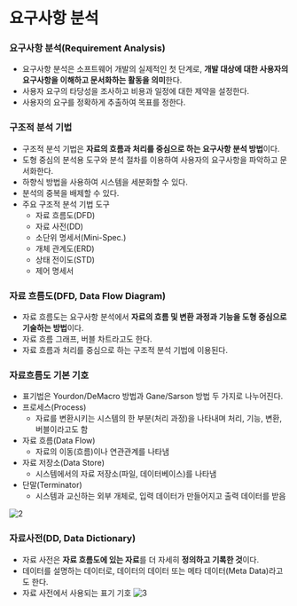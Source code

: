 # 요구사항 분석

### 요구사항 분석(Requirement Analysis)

- 요구사항 분석은 소프트웨어 개발의 실제적인 첫 단계로, **개발 대상에 대한 사용자의 요구사항을 이해하고 문서화하는 활동을 의미**한다.
- 사용자 요구의 타당성을 조사하고 비용과 일정에 대한 제약을 설정한다.
- 사용자의 요구를 정확하게 추출하여 목표를 정한다.

### 구조적 분석 기법

- 구조적 분석 기법은 **자료의 흐름과 처리를 중심으로 하는 요구사항 분석 방법**이다.
- 도형 중심의 분석용 도구와 분석 절차를 이용하여 사용자의 요구사항을 파악하고 문서화한다.
- 하향식 방법을 사용하여 시스템을 세분화할 수 있다.
- 분석의 중복을 배제할 수 있다.
- 주요 구조적 분석 기법 도구
    - 자료 흐름도(DFD)
    - 자료 사전(DD)
    - 소단위 명세서(Mini-Spec.)
    - 개체 관계도(ERD)
    - 상태 전이도(STD)
    - 제어 명세서
    

### 자료 흐름도(DFD, Data Flow Diagram)

- 자료 흐름도는 요구사항 분석에서 **자료의 흐름 및 변환 과정과 기능을 도형 중심으로 기술하는 방법**이다.
- 자료 흐름 그래프, 버블 차트라고도 한다.
- 자료 흐름과 처리를 중심으로 하는 구조적 분석 기법에 이용된다.

### 자료흐름도 기본 기호

- 표기법은 Yourdon/DeMacro 방법과 Gane/Sarson 방법 두 가지로 나누어진다.
- 프로세스(Process)
    - 자료를 변환시키는 시스템의 한 부분(처리 과정)을 나타내며 처리, 기능, 변환, 버블이라고도 함
- 자료 흐름(Data Flow)
    - 자료의 이동(흐름)이나 연관관계를 나타냄
- 자료 저장소(Data Store)
    - 시스템에서의 자료 저장소(파일, 데이터베이스)를 나타냄
- 단말(Terminator)
    - 시스템과 교신하는 외부 개체로, 입력 데이터가 만들어지고 출력 데이터를 받음

![2](https://user-images.githubusercontent.com/77624879/163853206-d85f37a8-dcfa-4164-bc96-e1a250a7cce8.jpg)

### 자료사전(DD, Data Dictionary)

- 자료 사전은 **자료 흐름도에 있는 자료**를 더 자세히 **정의하고 기록한 것**이다.
- 데이터를 설명하는 데이터로, 데이터의 데이터 또는 메타 데이터(Meta Data)라고도 한다.
- 자료 사전에서 사용되는 표기 기호
![3](https://user-images.githubusercontent.com/77624879/163853198-dc69b1ca-181c-4efe-8591-34d86e6fc0f2.jpg)

